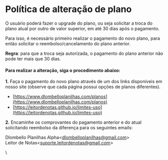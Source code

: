 # Política de alteração de plano

O usuário poderá fazer o upgrade do plano, ou seja solicitar a troca do plano atual por outro de valor superior, em até 30 dias após o pagamento.

Para isso, é necessário primeiro realizar o pagamento do novo plano, para então solicitar o reembolso/cancelamento do plano anterior.

**Regra**: para que a troca seja autorizada, o pagamento do plano anterior não pode ter mais que 30 dias.

#### **Para realizar a alteração, siga o procedimento abaixo:**

**1.** Faça o pagamento do novo plano através de um dos links disponíveis em nosso site (observe que cada página possui opções de planos diferentes).

* [https://www.dlombelloplanilhas.com/planos](https://www.dlombelloplanilhas.com/planos)
* [https://leitordenotas.github.io/limites-uso](https://leitordenotas.github.io/limites-uso)

**2.** Encaminhe os comprovantes do pagamento anterior e do atual solicitando reembolso da diferença para os seguintes emails:

Dlombello Planilhas Alpha<[dlombelloplanilhas@gmail.com](mailto:dlombelloplanilhas@gmail.com)>\
Leitor de Notas<[suporte.leitordenotas@gmail.com](mailto:suporte.leitordenotas@gmail.com)>

\

